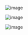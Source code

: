 ![image](https://github.com/akosy4ch/BTX_2/assets/121079410/553c4fe5-d901-40d7-b518-1b36199ebb6e)

![image](https://github.com/akosy4ch/BTX_2/assets/121079410/cfd314d6-8f6a-4b21-b739-7387bde59211)

![image](https://github.com/akosy4ch/BTX_2/assets/121079410/6f45b461-e033-4379-a4ee-0fc6080f056d)

